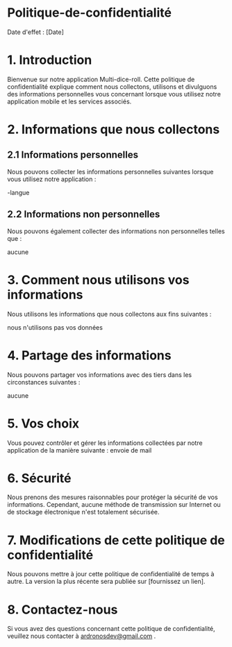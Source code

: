 # Politique-de-confidentialité

Date d'effet : [Date]

# 1. Introduction
Bienvenue sur notre application Multi-dice-roll. Cette politique de confidentialité explique comment nous collectons, utilisons et divulguons des informations personnelles vous concernant lorsque vous utilisez notre application mobile et les services associés.

# 2. Informations que nous collectons
## 2.1 Informations personnelles
Nous pouvons collecter les informations personnelles suivantes lorsque vous utilisez notre application :

-langue

## 2.2 Informations non personnelles
Nous pouvons également collecter des informations non personnelles telles que :

aucune

# 3. Comment nous utilisons vos informations
Nous utilisons les informations que nous collectons aux fins suivantes :

nous n'utilisons pas vos données

# 4. Partage des informations
Nous pouvons partager vos informations avec des tiers dans les circonstances suivantes :

aucune

# 5. Vos choix
Vous pouvez contrôler et gérer les informations collectées par notre application de la manière suivante :
envoie de mail 

# 6. Sécurité
Nous prenons des mesures raisonnables pour protéger la sécurité de vos informations. Cependant, aucune méthode de transmission sur Internet ou de stockage électronique n'est totalement sécurisée.

# 7. Modifications de cette politique de confidentialité
Nous pouvons mettre à jour cette politique de confidentialité de temps à autre. La version la plus récente sera publiée sur [fournissez un lien].

# 8. Contactez-nous
Si vous avez des questions concernant cette politique de confidentialité, veuillez nous contacter à ardronosdev@gmail.com .
